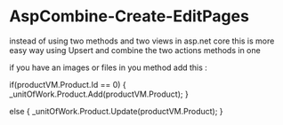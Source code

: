 # AspCombine-Create-EditPages
instead of using two methods and two views in asp.net core this is more easy way using Upsert and combine the two actions methods in one 


if you have an images or files in you method add this :

  if(productVM.Product.Id == 0) 
  {
      _unitOfWork.Product.Add(productVM.Product);
  }

  else
  {
      _unitOfWork.Product.Update(productVM.Product);
  }

  
